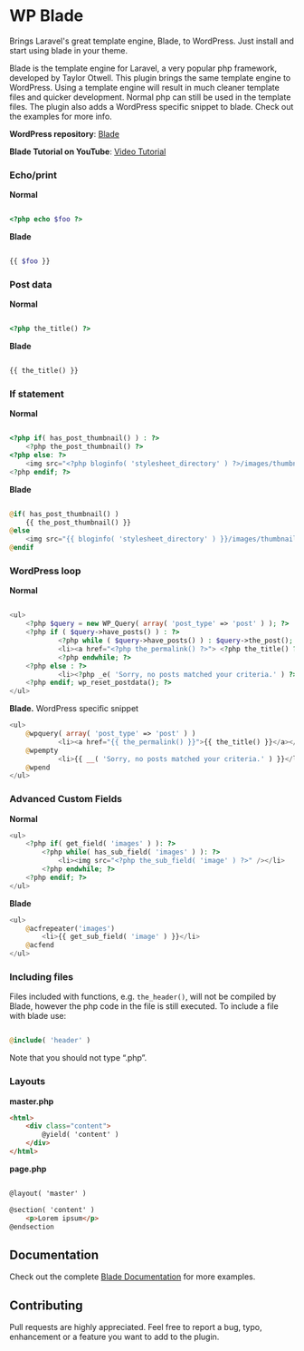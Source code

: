 WP Blade
=======

Brings Laravel's great template engine, Blade, to WordPress. Just install and start using blade in your theme.

Blade is the template engine for Laravel, a very popular php framework, developed by Taylor Otwell. This plugin brings the same template engine to WordPress. Using a template engine will result in much cleaner template files and quicker development. Normal php can still be used in the template files. The plugin also adds a WordPress specific snippet to blade. Check out the examples for more info.

**WordPress repository**: 
[Blade](http://wordpress.org/plugins/blade/)

**Blade Tutorial on YouTube**:
[Video Tutorial](http://www.youtube.com/watch?v=H6JJtr0Frcs)

### Echo/print

**Normal**
```php

<?php echo $foo ?>
```

**Blade**
```php

{{ $foo }}
```

### Post data

**Normal**
```php

<?php the_title() ?>
```

**Blade**
```php

{{ the_title() }}
```

### If statement

**Normal**
```php

<?php if( has_post_thumbnail() ) : ?>
    <?php the_post_thumbnail() ?>
<?php else: ?>
    <img src="<?php bloginfo( 'stylesheet_directory' ) ?>/images/thumbnail-default.jpg" />
<?php endif; ?>
```

**Blade**
```php

@if( has_post_thumbnail() )
    {{ the_post_thumbnail() }}
@else
    <img src="{{ bloginfo( 'stylesheet_directory' ) }}/images/thumbnail-default.jpg" />
@endif
```


### WordPress loop
**Normal**
```php

<ul>
	<?php $query = new WP_Query( array( 'post_type' => 'post' ) ); ?>
	<?php if ( $query->have_posts() ) : ?>
	        <?php while ( $query->have_posts() ) : $query->the_post(); ?>
	        <li><a href="<?php the_permalink() ?>"> <?php the_title() ?> </a></li>
	        <?php endwhile; ?>
	<?php else : ?>
	        <li><?php _e( 'Sorry, no posts matched your criteria.' ) ?></li>
	<?php endif; wp_reset_postdata(); ?>
</ul>
```

**Blade.** WordPress specific snippet
```php
<ul>
	@wpquery( array( 'post_type' => 'post' ) )
	        <li><a href="{{ the_permalink() }}">{{ the_title() }}</a></li>
	@wpempty
	        <li>{{ __( 'Sorry, no posts matched your criteria.' ) }}</li>
	@wpend
</ul>
```


### Advanced Custom Fields
**Normal**
```php
<ul>
    <?php if( get_field( 'images' ) ): ?>
        <?php while( has_sub_field( 'images' ) ): ?>
            <li><img src="<?php the_sub_field( 'image' ) ?>" /></li>
        <?php endwhile; ?>
    <?php endif; ?>
</ul>
```

**Blade**
```php
<ul>
    @acfrepeater('images')
        <li>{{ get_sub_field( 'image' ) }}</li>
    @acfend
</ul>
```

### Including files

Files included with functions, e.g. `the_header()`, will not be compiled by Blade, however the php code in the file is still executed. To include a file with blade use:

```php

@include( 'header' )
```

Note that you should not type “.php”.

### Layouts

**master.php**
```html
<html>
    <div class="content">
        @yield( 'content' )
    </div>
</html>
```

**page.php**

```html

@layout( 'master' )

@section( 'content' )
    <p>Lorem ipsum</p>
@endsection
```


## Documentation

Check out the complete [Blade Documentation](http://three.laravel.com/docs/views/templating) for more examples.


## Contributing

Pull requests are highly appreciated. Feel free to report a bug, typo, enhancement or a feature you want to add to the plugin.
